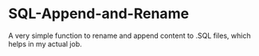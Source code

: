 # SQL-Append-and-Rename
A very simple function to rename and append content to .SQL files, which helps in my actual job.
